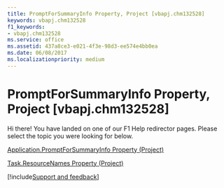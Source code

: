 ```yaml
---
title: PromptForSummaryInfo Property, Project [vbapj.chm132528]
keywords: vbapj.chm132528
f1_keywords:
- vbapj.chm132528
ms.service: office
ms.assetid: 437a8ce3-e021-4f3e-98d3-ee574e4bb0ea
ms.date: 06/08/2017
ms.localizationpriority: medium
---
```



# PromptForSummaryInfo Property, Project [vbapj.chm132528]

Hi there! You have landed on one of our F1 Help redirector pages. Please select the topic you were looking for below.

[Application.PromptForSummaryInfo Property (Project)](https://msdn.microsoft.com/library/c1ce90ec-e52b-397f-640c-4a8da1e17a7f%28Office.15%29.aspx)

[Task.ResourceNames Property (Project)](https://msdn.microsoft.com/library/0c933d60-42bf-ece6-fa37-da5181a56944%28Office.15%29.aspx)

[!include[Support and feedback](~/includes/feedback-boilerplate.md)]